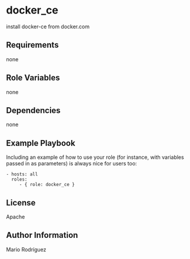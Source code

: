 docker_ce
=========

install docker-ce from docker.com

Requirements
------------

none

Role Variables
--------------

none

Dependencies
------------

none

Example Playbook
----------------

Including an example of how to use your role (for instance, with variables passed in as parameters) is always nice for users too:

    - hosts: all
      roles:
         - { role: docker_ce }

License
-------

Apache

Author Information
------------------

Mario Rodríguez

